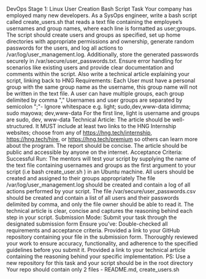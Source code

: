 DevOps Stage 1: Linux User Creation Bash Script
Task
Your company has employed many new developers. As a SysOps engineer, write a bash script called create_users.sh that reads a text file containing the employee’s usernames and group names, where each line is formatted as user;groups.
The script should create users and groups as specified, set up home directories with appropriate permissions and ownership, generate random passwords for the users, and log all actions to /var/log/user_management.log. Additionally, store the generated passwords securely in /var/secure/user_passwords.txt.
Ensure error handling for scenarios like existing users and provide clear documentation and comments within the script.
Also write a technical article explaining your script, linking back to HNG
Requirements:
Each User must have a personal group with the same group name as the username, this group name will not be written in the text file.
A user can have multiple groups, each group delimited by comma ","
Usernames and user groups are separated by semicolon ";"- Ignore whitespace
e.g.
light; sudo,dev,www-data
idimma; sudo
mayowa; dev,www-data
For the first line, light is username and groups are sudo, dev, www-data
Technical Article: The article should be well-structured.
It MUST include at least two links to the HNG Internship websites; choose from any of https://hng.tech/internship, https://hng.tech/hire, or https://hng.tech/premium so others can learn more about the program.
The report should be concise.
The article should be public and accessible by anyone on the internet.
Acceptance Criteria:
Successful Run: The mentors will test your script by supplying the name of the text file containing usernames and groups as the first argument to your script (i.e bash create_user.sh <name-of-text-file> ) in an Ubuntu machine.
All users should be created and assigned to their groups appropriately
The file /var/log/user_management.log should be created and contain a log of all actions performed by your script.
The file /var/secure/user_passwords.csv should be created and contain a list of all users and their passwords delimited by comma, and only the file owner should be able to read it.
The technical article is clear, concise and captures the reasoning behind each step in your script.
Submission Mode:
Submit your task through the designated submission form Ensure you’ve:
Double-checked all requirements and acceptance criteria.
Provided a link to your GitHub repository containing your file in the submission form.
Thoroughly reviewed your work to ensure accuracy, functionality, and adherence to the specified guidelines before you submit it.
Provided a link to your technical article containing the reasoning behind your specific implementation.
PS:
Use a new repository for this task and your script should be in the root directory
Your repo should contain only 2 files - README.md, create_users.sh
